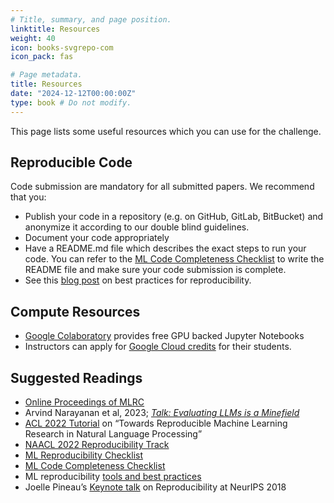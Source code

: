 ```yaml
---
# Title, summary, and page position.
linktitle: Resources
weight: 40
icon: books-svgrepo-com
icon_pack: fas

# Page metadata.
title: Resources
date: "2024-12-12T00:00:00Z"
type: book # Do not modify.
---
```


This page lists some useful resources which you can use for the challenge.

## Reproducible Code

Code submission are mandatory for all submitted papers. We recommend that you:

- Publish your code in a repository (e.g. on GitHub, GitLab, BitBucket) and
  anonymize it according to our double blind guidelines.
- Document your code appropriately
- Have a README.md file which describes the exact steps to run your code. You
  can refer to the
  [ML Code Completeness Checklist](https://github.com/paperswithcode/releasing-research-code)
  to write the README file and make sure your code submission is complete.
- See this
  [blog post](https://www.cs.mcgill.ca/~ksinha4/practices_for_reproducibility/)
  on best practices for reproducibility.

## Compute Resources

- [Google Colaboratory](https://colab.research.google.com/) provides free GPU
  backed Jupyter Notebooks
- Instructors can apply for
  [Google Cloud credits](https://cloud.google.com/edu/) for their students.

## Suggested Readings

- [Online Proceedings of MLRC](/proceedings/)
- Arvind Narayanan et al, 2023;
  _[Talk: Evaluating LLMs is a Minefield](https://www.cs.princeton.edu/~arvindn/talks/evaluating_llms_minefield/)_
- [ACL 2022 Tutorial](https://acl-reproducibility-tutorial.github.io/) on
  “Towards Reproducible Machine Learning Research in Natural Language
  Processing”
- [NAACL 2022 Reproducibility Track](https://naacl2022-reproducibility-track.github.io/)
- [ML Reproducibility Checklist](https://www.cs.mcgill.ca/~jpineau/ReproducibilityChecklist.pdf)
- [ML Code Completeness Checklist](https://github.com/paperswithcode/releasing-research-code)
- ML reproducibility
  [tools and best practices](https://www.cs.mcgill.ca/~ksinha4/practices_for_reproducibility/)
- Joelle Pineau’s
  [Keynote talk](https://www.facebook.com/watch/live/?v=2120856364798049&ref=watch_permalink)
  on Reproducibility at NeurIPS 2018
